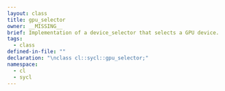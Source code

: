 ```yaml
---
layout: class
title: gpu_selector
owner: __MISSING__
brief: Implementation of a device_selector that selects a GPU device.
tags:
  - class
defined-in-file: ""
declaration: "\nclass cl::sycl::gpu_selector;"
namespace:
  - cl
  - sycl
---
```

